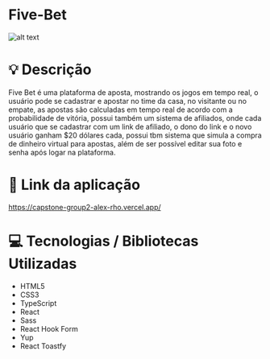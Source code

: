# Five-Bet


![alt text](https://i.ibb.co/nrw1SJq/Beige-Minimal-Interior-Design-Photo-Collage-35-20-cm-35-25-cm.png)

# :bulb: Descrição

Five Bet é uma plataforma de aposta, mostrando os jogos em tempo real, o usuário pode se cadastrar e apostar no time da casa, no visitante ou no empate, as apostas são calculadas em tempo real de acordo com a probabilidade de vitória, possui também um sistema de afiliados, onde cada usuário que se cadastrar com um link de afiliado, o dono do link e o novo usuário ganham $20 dólares cada, possui tbm sistema que simula a compra de dinheiro virtual para apostas, além de ser possível editar sua foto e senha após logar na plataforma.

# :link: Link da aplicação

https://capstone-group2-alex-rho.vercel.app/

# :computer: Tecnologias / Bibliotecas Utilizadas

- HTML5 
- CSS3 
- TypeScript 
- React 
- Sass
- React Hook Form 
- Yup 
- React Toastfy

